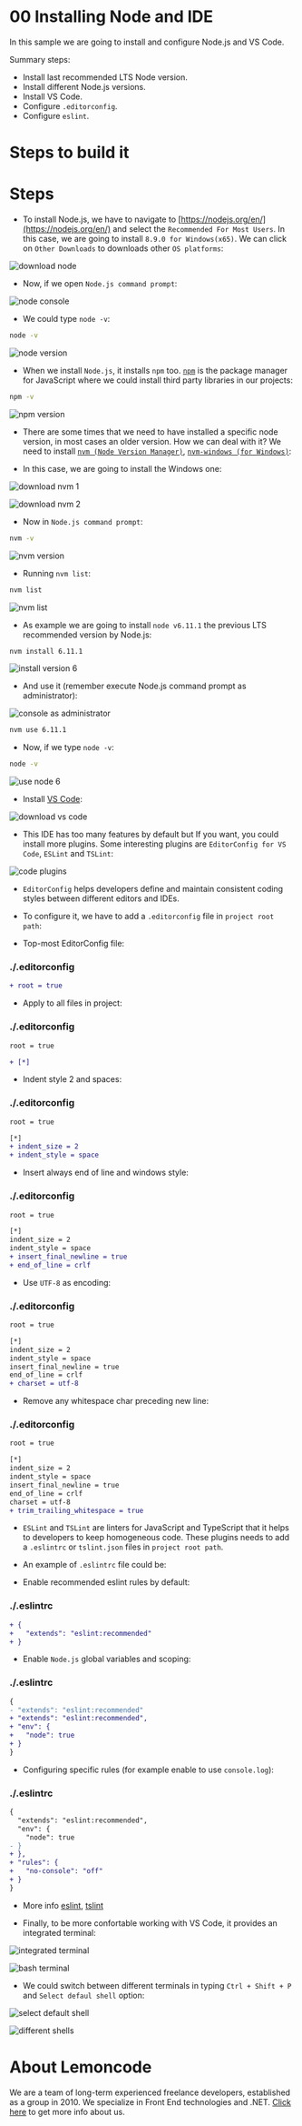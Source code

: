 # 00 Installing Node and IDE

In this sample we are going to install and configure Node.js and VS Code.

Summary steps:

- Install last recommended LTS Node version.
- Install different Node.js versions.
- Install VS Code.
- Configure `.editorconfig`.
- Configure `eslint`.

# Steps to build it

# Steps

- To install Node.js, we have to navigate to [https://nodejs.org/en/](https://nodejs.org/en/) and select the `Recommended For Most Users`. In this case, we are going to install `8.9.0 for Windows(x65)`. We can click on `Other Downloads` to downloads other `OS platforms`:

![download node](../../99%20Resources/00%20Intro/00%20Installing%20Node%20and%20IDE/download%20node.png)

- Now, if we open `Node.js command prompt`:

![node console](../../99%20Resources/00%20Intro/00%20Installing%20Node%20and%20IDE/node%20console.png)

- We could type `node -v`:

```bash
node -v
```

![node version](../../99%20Resources/00%20Intro/00%20Installing%20Node%20and%20IDE/node%20version.png)

- When we install `Node.js`, it installs `npm` too. [`npm`](https://www.npmjs.com/) is the package manager for JavaScript where we could install third party libraries in our projects:

```bash
npm -v
```

![npm version](../../99%20Resources/00%20Intro/00%20Installing%20Node%20and%20IDE/npm%20version.png)

- There are some times that we need to have installed a specific node version, in most cases an older version. How we can deal with it? We need to install [`nvm (Node Version Manager)`](https://github.com/creationix/nvm), [`nvm-windows (for Windows)`](https://github.com/coreybutler/nvm-windows):

- In this case, we are going to install the Windows one:

![download nvm 1](../../99%20Resources/00%20Intro/00%20Installing%20Node%20and%20IDE/download%20nvm%201.png)

![download nvm 2](../../99%20Resources/00%20Intro/00%20Installing%20Node%20and%20IDE/download%20nvm%202.png)

- Now in `Node.js command prompt`:

```bash
nvm -v
```

![nvm version](../../99%20Resources/00%20Intro/00%20Installing%20Node%20and%20IDE/nvm%20version.png)

- Running `nvm list`:

```bash
nvm list
```

![nvm list](../../99%20Resources/00%20Intro/00%20Installing%20Node%20and%20IDE/nvm%20list.png)

- As example we are going to install `node v6.11.1` the previous LTS recommended version by Node.js:

```bash
nvm install 6.11.1
```

![install version 6](../../99%20Resources/00%20Intro/00%20Installing%20Node%20and%20IDE/install%20version%206.png)

- And use it (remember execute Node.js command prompt as administrator):

![console as administrator](../../99%20Resources/00%20Intro/00%20Installing%20Node%20and%20IDE/console%20as%20administrator.png)

```bash
nvm use 6.11.1
```

- Now, if we type `node -v`:

```bash
node -v
```

![use node 6](../../99%20Resources/00%20Intro/00%20Installing%20Node%20and%20IDE/use%20node%206.png)

- Install [VS Code](https://code.visualstudio.com/):

![download vs code](../../99%20Resources/00%20Intro/00%20Installing%20Node%20and%20IDE/download%20vs%20code.png)

- This IDE has too many features by default but If you want, you could install more plugins. Some interesting plugins are `EditorConfig for VS Code`, `ESLint` and `TSLint`:

![code plugins](../../99%20Resources/00%20Intro/00%20Installing%20Node%20and%20IDE/code%20plugins.png)

- `EditorConfig` helps developers define and maintain consistent coding styles between different editors and IDEs.

- To configure it, we have to add a `.editorconfig` file in `project root path`:

- Top-most EditorConfig file:

### ./.editorconfig

```diff
+ root = true

```

- Apply to all files in project:

### ./.editorconfig

```diff
root = true

+ [*]

```

- Indent style 2 and spaces:

### ./.editorconfig

```diff
root = true

[*]
+ indent_size = 2
+ indent_style = space

```

- Insert always end of line and windows style:

### ./.editorconfig

```diff
root = true

[*]
indent_size = 2
indent_style = space
+ insert_final_newline = true
+ end_of_line = crlf

```

- Use `UTF-8` as encoding:

### ./.editorconfig

```diff
root = true

[*]
indent_size = 2
indent_style = space
insert_final_newline = true
end_of_line = crlf
+ charset = utf-8

```

- Remove any whitespace char preceding new line:

### ./.editorconfig

```diff
root = true

[*]
indent_size = 2
indent_style = space
insert_final_newline = true
end_of_line = crlf
charset = utf-8
+ trim_trailing_whitespace = true

```

- `ESLint` and `TSLint` are linters for JavaScript and TypeScript that it helps to developers to keep homogeneous code. These plugins needs to add a `.eslintrc` or `tslint.json` files in `project root path`.

- An example of `.eslintrc` file could be:

- Enable recommended eslint rules by default:

### ./.eslintrc

```diff
+ {
+   "extends": "eslint:recommended"
+ }

```

- Enable `Node.js` global variables and scoping:

### ./.eslintrc

```diff
{
- "extends": "eslint:recommended"
+ "extends": "eslint:recommended",
+ "env": {
+   "node": true
+ }
}

```

- Configuring specific rules (for example enable to use `console.log`):

### ./.eslintrc

```diff
{
  "extends": "eslint:recommended",
  "env": {
    "node": true
- }
+ },
+ "rules": {
+   "no-console": "off"
+ }
}

```

- More info [eslint](https://eslint.org/), [tslint](https://palantir.github.io/tslint/)

- Finally, to be more confortable working with VS Code, it provides an integrated terminal:

![integrated terminal](../../99%20Resources/00%20Intro/00%20Installing%20Node%20and%20IDE/integrated%20terminal.png)

![bash terminal](../../99%20Resources/00%20Intro/00%20Installing%20Node%20and%20IDE/bash%20terminal.png)

- We could switch between different terminals in typing `Ctrl + Shift + P` and `Select defaul shell` option:

![select default shell](../../99%20Resources/00%20Intro/00%20Installing%20Node%20and%20IDE/select%20default%20shell.png)

![different shells](../../99%20Resources/00%20Intro/00%20Installing%20Node%20and%20IDE/different%20shells.png)

# About Lemoncode

We are a team of long-term experienced freelance developers, established as a group in 2010.
We specialize in Front End technologies and .NET. [Click here](http://lemoncode.net/services/en/#en-home) to get more info about us.
